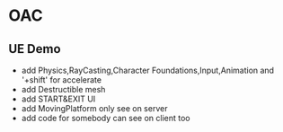 # OAC
## UE Demo
* add Physics,RayCasting,Character Foundations,Input,Animation and '+shift' for accelerate
* add Destructible mesh
* add START&EXIT UI
* add MovingPlatform only see on server
* add code for somebody can see on client too